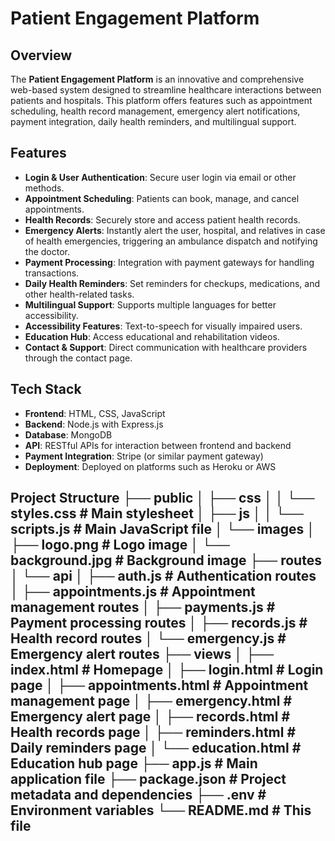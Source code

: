 # Patient Engagement Platform

## Overview
The **Patient Engagement Platform** is an innovative and comprehensive web-based system designed to streamline healthcare interactions between patients and hospitals. This platform offers features such as appointment scheduling, health record management, emergency alert notifications, payment integration, daily health reminders, and multilingual support.

## Features
- **Login & User Authentication**: Secure user login via email or other methods.
- **Appointment Scheduling**: Patients can book, manage, and cancel appointments.
- **Health Records**: Securely store and access patient health records.
- **Emergency Alerts**: Instantly alert the user, hospital, and relatives in case of health emergencies, triggering an ambulance dispatch and notifying the doctor.
- **Payment Processing**: Integration with payment gateways for handling transactions.
- **Daily Health Reminders**: Set reminders for checkups, medications, and other health-related tasks.
- **Multilingual Support**: Supports multiple languages for better accessibility.
- **Accessibility Features**: Text-to-speech for visually impaired users.
- **Education Hub**: Access educational and rehabilitation videos.
- **Contact & Support**: Direct communication with healthcare providers through the contact page.

## Tech Stack
- **Frontend**: HTML, CSS, JavaScript
- **Backend**: Node.js with Express.js
- **Database**: MongoDB
- **API**: RESTful APIs for interaction between frontend and backend
- **Payment Integration**: Stripe (or similar payment gateway)
- **Deployment**: Deployed on platforms such as Heroku or AWS

## Project Structure ├── public │ ├── css │ │ └── styles.css # Main stylesheet │ ├── js │ │ └── scripts.js # Main JavaScript file │ └── images │ ├── logo.png # Logo image │ └── background.jpg # Background image ├── routes │ └── api │ ├── auth.js # Authentication routes │ ├── appointments.js # Appointment management routes │ ├── payments.js # Payment processing routes │ ├── records.js # Health record routes │ └── emergency.js # Emergency alert routes ├── views │ ├── index.html # Homepage │ ├── login.html # Login page │ ├── appointments.html # Appointment management page │ ├── emergency.html # Emergency alert page │ ├── records.html # Health records page │ ├── reminders.html # Daily reminders page │ └── education.html # Education hub page ├── app.js # Main application file ├── package.json # Project metadata and dependencies ├── .env # Environment variables └── README.md # This file
